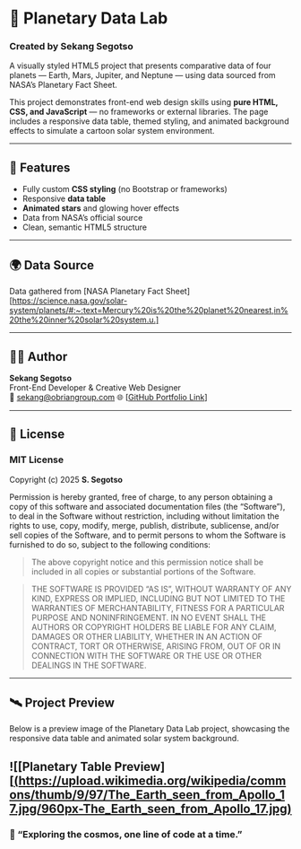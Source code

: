 # 🌌 Planetary Data Lab
### Created by Sekang Segotso

A visually styled HTML5 project that presents comparative data of four planets — Earth, Mars, Jupiter, and Neptune — using data sourced from NASA’s Planetary Fact Sheet.

This project demonstrates front-end web design skills using **pure HTML, CSS, and JavaScript** — no frameworks or external libraries. The page includes a responsive data table, themed styling, and animated background effects to simulate a cartoon solar system environment.

---

## 🚀 Features
- Fully custom **CSS styling** (no Bootstrap or frameworks)
- Responsive **data table**
- **Animated stars** and glowing hover effects
- Data from NASA’s official source
- Clean, semantic HTML5 structure

---

## 🌍 Data Source
Data gathered from [NASA Planetary Fact Sheet][https://science.nasa.gov/solar-system/planets/#:~:text=Mercury%20is%20the%20planet%20nearest,in%20the%20inner%20solar%20system.u.]

---

## 🧑‍💻 Author
**Sekang Segotso**  
Front-End Developer & Creative Web Designer  
📧 sekang@obriangroup.com 
🌐 [[GitHub Portfolio Link](https://sekma-n.github.io/Portfolio-index.html-hero/)]

---

## 📜 License

### MIT License

Copyright (c) 2025 **S. Segotso**

Permission is hereby granted, free of charge, to any person obtaining a copy of this software and associated documentation files (the “Software”), to deal in the Software without restriction, including without limitation the rights to use, copy, modify, merge, publish, distribute, sublicense, and/or sell copies of the Software, and to permit persons to whom the Software is furnished to do so, subject to the following conditions:

> The above copyright notice and this permission notice shall be included in all copies or substantial portions of the Software.

> THE SOFTWARE IS PROVIDED “AS IS”, WITHOUT WARRANTY OF ANY KIND, EXPRESS OR IMPLIED, INCLUDING BUT NOT LIMITED TO THE WARRANTIES OF MERCHANTABILITY, FITNESS FOR A PARTICULAR PURPOSE AND NONINFRINGEMENT. IN NO EVENT SHALL THE AUTHORS OR COPYRIGHT HOLDERS BE LIABLE FOR ANY CLAIM, DAMAGES OR OTHER LIABILITY, WHETHER IN AN ACTION OF CONTRACT, TORT OR OTHERWISE, ARISING FROM, OUT OF OR IN CONNECTION WITH THE SOFTWARE OR THE USE OR OTHER DEALINGS IN THE SOFTWARE.

---

## 🛰️ Project Preview

Below is a preview image of the Planetary Data Lab project, showcasing the responsive data table and animated solar system background.

![[Planetary Table Preview][[(https://upload.wikimedia.org/wikipedia/commons/thumb/9/97/The_Earth_seen_from_Apollo_17.jpg/960px-The_Earth_seen_from_Apollo_17.jpg)](https://upload.wikimedia.org/wikipedia/commons/9/97/The_Earth_seen_from_Apollo_17.jpg)
---

### 🌟 “Exploring the cosmos, one line of code at a time.”
